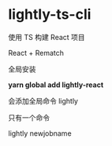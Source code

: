# lightly-ts-cli

使用 TS 构建 React 项目

React + Rematch

全局安装

**yarn global add lightly-react**

会添加全局命令 lightly

只有一个命令

lightly newjobname
